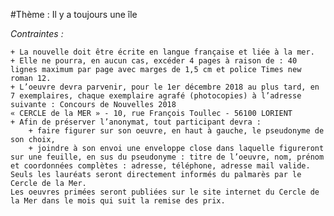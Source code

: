 #Thème : Il y a toujours une île

*Contraintes :*

    + La nouvelle doit être écrite en langue française et liée à la mer. 
    + Elle ne pourra, en aucun cas, excéder 4 pages à raison de : 40 lignes maximum par page avec marges de 1,5 cm et police Times new roman 12.
    + L’oeuvre devra parvenir, pour le 1er décembre 2018 au plus tard, en 7 exemplaires, chaque exemplaire agrafé (photocopies) à l’adresse suivante : Concours de Nouvelles 2018
    « CERCLE de la MER » - 10, rue François Toullec - 56100 LORIENT
    + Afin de préserver l’anonymat, tout participant devra :
	    + faire figurer sur son oeuvre, en haut à gauche, le pseudonyme de son choix,
        + joindre à son envoi une enveloppe close dans laquelle figureront sur une feuille, en sus du pseudonyme : titre de l’oeuvre, nom, prénom et coordonnées complètes : adresse, téléphone, adresse mail valide. 
    Seuls les lauréats seront directement informés du palmarès par le Cercle de la Mer.
    Les oeuvres primées seront publiées sur le site internet du Cercle de la Mer dans le mois qui suit la remise des prix.

